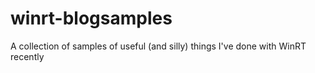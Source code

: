 winrt-blogsamples
=================

A collection of samples of useful (and silly) things I've done with WinRT recently